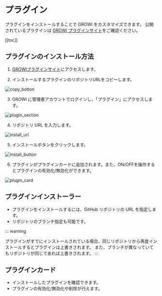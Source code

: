 # プラグイン

プラグインをインストールすることで GROWI をカスタマイズできます。
公開されているプラグインは [GROWI プラグインサイト](https://growi.org/plugins)をご確認ください。

[[toc]]

## プラグインのインストール方法

1. [GROWIプラグインサイト](https://growi.org/plugins)にアクセスします。

2. インストールするプラグインのリポジトリURLをコピーします。

<img :src="$withBase('/assets/images/ja/plugin-1.png')" alt="copy_botton">

3. GROWI に管理者アカウントでログインし、「プラグイン」にアクセスします。

<img :src="$withBase('/assets/images/ja/plugin-2.png')" alt="plugin_section">

4. リポジトリ URL を入力します。

<img :src="$withBase('/assets/images/ja/plugin-3.png')" alt="install_url">

5. インストールボタンをクリックします。

<img :src="$withBase('/assets/images/ja/plugin-4.png')" alt="install_button">

6. プラグインがプラグインカードに追加されます。また、ON/OFFを操作するとプラグインの有効化/無効化ができます。

<img :src="$withBase('/assets/images/ja/plugin-5.png')" alt="plugin_card">

## プラグインインストーラー

- プラグインをインストールするには、GitHub リポジトリの URL を指定します。
- リポジトリのブランチ指定も可能です。

::: warning

プラグインがすでにインストールされている場合、同じリポジトリから再度インストールするとプラグインは上書きされます。
また、ブランチが異なっていてもリポジトリが同じであれば上書きされます。
:::

## プラグインカード

- インストールしたプラグインを確認できます。
- プラグインの有効化/無効化や削除が行えます。